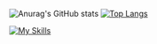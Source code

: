 

![Anurag's GitHub stats](https://github-readme-stats.vercel.app/api?username=northernerwolf&theme=github_dark&show_icons=true)
[![Top Langs](https://github-readme-stats.vercel.app/api/top-langs/?username=northernerwolf&layout=compact)](https://github.com/anuraghazra/github-readme-stats)




[![My Skills](https://skillicons.dev/icons?i=androidstudio,java,kotlin,nodejs,react,cpp,flutter,dart,firebase,gradle,xd,ai,figma&theme=light)](https://skillicons.dev)





